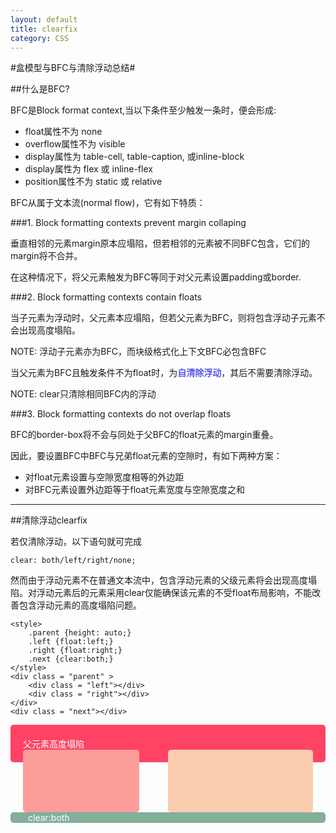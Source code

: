 ```yaml
---
layout: default
title: clearfix
category: CSS
---
```

#盒模型与BFC与清除浮动总结#

##什么是BFC?

BFC是Block format context,当以下条件至少触发一条时，便会形成:

+ float属性不为 none
+ overflow属性不为 visible
+ display属性为 table-cell, table-caption, 或inline-block
+ display属性为 flex 或 inline-flex
+ position属性不为 static 或 relative

BFC从属于文本流(normal flow)，它有如下特质：

###1. Block formatting contexts prevent margin collaping

垂直相邻的元素margin原本应塌陷，但若相邻的元素被不同BFC包含，它们的margin将不合并。

在这种情况下，将父元素触发为BFC等同于对父元素设置padding或border.

###2. Block formatting contexts contain floats

当子元素为浮动时，父元素本应塌陷，但若父元素为BFC，则将包含浮动子元素不会出现高度塌陷。
<p class="note">NOTE: 浮动子元素亦为BFC，而块级格式化上下文BFC必包含BFC</p>

当父元素为BFC且触发条件不为float时，为<strong style="color:#5759EA;">自清除浮动</strong>，其后不需要清除浮动。 
<p class="note">NOTE: clear只清除相同BFC内的浮动</p>

###3. Block formatting contexts do not overlap floats

BFC的border-box将不会与同处于父BFC的float元素的margin重叠。

因此，要设置BFC中BFC与兄弟float元素的空隙时，有如下两种方案：

+ 对float元素设置与空隙宽度相等的外边距
+ 对BFC元素设置外边距等于float元素宽度与空隙宽度之和

***

##清除浮动clearfix

若仅清除浮动，以下语句就可完成  

`clear: both/left/right/none;`  

然而由于浮动元素不在普通文本流中，包含浮动元素的父级元素将会出现高度塌陷。对浮动元素后的元素采用clear仅能确保该元素的不受float布局影响，不能改善包含浮动元素的高度塌陷问题。


    <style>
        .parent {height: auto;}  
        .left {float:left;}  
        .right {float:right;}  
        .next {clear:both;}  
    </style>
    <div class = "parent" >  
        <div class = "left"></div>  
        <div class = "right"></div>  
    </div>  
    <div class = "next"></div>  


<div class = "parent" style = "padding: 20px;height: auto;width:100%;box-sizing:border-box;border-radius:5px;background-color: #fe4365;">
    <p style="margin:0;color:#fff">父元素高度塌陷</p>
    <div class = "left" style = "float: left;width: 40%;height:100px;background-color: #fc9d9a;border-radius:5px;"></div>
    <div class = "right" style = "float:right;width: 50%;height:100px;background-color: #f9cdad;border-radius:5px;"></div>
</div>
<p class = "next" style = "clear: both;border-radius:5px;background-color: #83af9b;color:#fff;text-indent:2em;">clear:both</p>